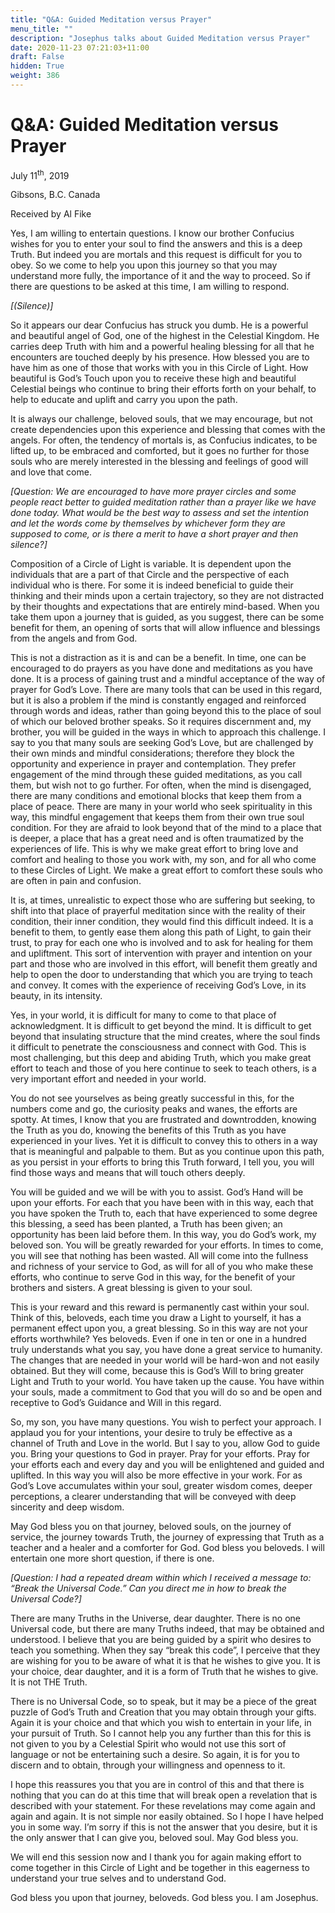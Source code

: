 ```yaml
---
title: "Q&A: Guided Meditation versus Prayer"
menu_title: ""
description: "Josephus talks about Guided Meditation versus Prayer"
date: 2020-11-23 07:21:03+11:00
draft: False
hidden: True
weight: 386
---
```

# Q&A: Guided Meditation versus Prayer

July 11<sup>th</sup>, 2019

Gibsons, B.C. Canada

Received by Al Fike

Yes, I am willing to entertain questions. I know our brother Confucius wishes for you to enter your soul to find the answers and this is a deep Truth. But indeed you are mortals and this request is difficult for you to obey. So we come to help you upon this journey so that you may understand more fully, the importance of it and the way to proceed. So if there are questions to be asked at this time, I am willing to respond.

*[(Silence)]*

So it appears our dear Confucius has struck you dumb. He is a powerful and beautiful angel of God, one of the highest in the Celestial Kingdom. He carries deep Truth with him and a powerful healing blessing for all that he encounters are touched deeply by his presence. How blessed you are to have him as one of those that works with you in this Circle of Light. How beautiful is God’s Touch upon you to receive these high and beautiful Celestial beings who continue to bring their efforts forth on your behalf, to help to educate and uplift and carry you upon the path. 

It is always our challenge, beloved souls, that we may encourage, but not create dependencies upon this experience and blessing that comes with the angels. For often, the tendency of mortals is, as Confucius indicates, to be lifted up, to be embraced and comforted, but it goes no further for those souls who are merely interested in the blessing and feelings of good will and love that come.

*[Question: We are encouraged to have more prayer circles and some people react better to guided meditation rather than a prayer like we have done today. What would be the best way to assess and set the intention and let the words come by themselves by whichever form they are supposed to come, or is there a merit to have a short prayer and then silence?]* 

Composition of a Circle of Light is variable. It is dependent upon the individuals that are a part of that Circle and the perspective of each individual who is there. For some it is indeed beneficial to guide their thinking and their minds upon a certain trajectory, so they are not distracted by their thoughts and expectations that are entirely mind-based. When you take them upon a journey that is guided, as you suggest, there can be some benefit for them, an opening of sorts that will allow influence and blessings from the angels and from God. 

This is not a distraction as it is and can be a benefit. In time, one can be encouraged to do prayers as you have done and meditations as you have done. It is a process of gaining trust and a mindful acceptance of the way of prayer for God’s Love. There are many tools that can be used in this regard, but it is also a problem if the mind is constantly engaged and reinforced through words and ideas, rather than going beyond this to the place of soul of which our beloved brother speaks. So it requires discernment and, my brother, you will be guided in the ways in which to approach this challenge. 
I say to you that many souls are seeking God’s Love, but are challenged by their own minds and mindful considerations; therefore they block the opportunity and experience in prayer and contemplation. They prefer engagement of the mind through these guided meditations, as you call them, but wish not to go further. For often, when the mind is disengaged, there are many conditions and emotional blocks that keep them from a place of peace. There are many in your world who seek spirituality in this way, this mindful engagement that keeps them from their own true soul condition. For they are afraid to look beyond that of the mind to a place that is deeper, a place that has a great need and is often traumatized by the experiences of life. 
This is why we make great effort to bring love and comfort and healing to those you work with, my son, and for all who come to these Circles of Light. We make a great effort to comfort these souls who are often in pain and confusion. 

It is, at times, unrealistic to expect those who are suffering but seeking, to shift into that place of prayerful meditation since with the reality of their condition, their inner condition, they would find this difficult indeed. It is a benefit to them, to gently ease them along this path of Light, to gain their trust, to pray for each one who is involved and to ask for healing for them and upliftment. This sort of intervention with prayer and intention on your part and those who are involved in this effort, will benefit them greatly and help to open the door to understanding that which you are trying to teach and convey. It comes with the experience of receiving God’s Love, in its beauty, in its intensity. 

Yes, in your world, it is difficult for many to come to that place of acknowledgment. It is difficult to get beyond the mind. It is difficult to get beyond that insulating structure that the mind creates, where the soul finds it difficult to penetrate the consciousness  and connect with God. This is most challenging, but this deep and abiding Truth, which you make great effort to teach and those of you here continue to seek to teach others, is a very important effort and needed in your world. 

You do not see yourselves as being greatly successful in this, for the numbers come and go, the curiosity peaks and wanes, the efforts are spotty. At times, I know that you are frustrated and downtrodden, knowing the Truth as you do, knowing the benefits of this Truth as you have experienced in your lives. Yet it is difficult to convey this to others in a way that is meaningful and palpable to them. But as you continue upon this path, as you persist in your efforts to bring this Truth forward, I tell you, you will find those ways and means that will touch others deeply. 

You will be guided and we will be with you to assist. God’s Hand will be upon your efforts. For each that you have been with in this way, each that you have spoken the Truth to, each that have experienced to some degree this blessing, a seed has been planted, a Truth has been given; an opportunity has been laid before them. In this way, you do God’s work, my beloved son. You will be greatly rewarded for your efforts. In times to come, you will see that nothing has been wasted. All will come into the fullness and richness of your service to God, as will for all of you who make these efforts, who continue to serve God in this way, for the benefit of your brothers and sisters. A great blessing is given to your soul. 

This is your reward and this reward is permanently cast within your soul. Think of this, beloveds, each time you draw a Light to yourself, it has a permanent effect upon you, a great blessing. So in this way are not your efforts worthwhile? Yes beloveds. Even if one in ten or one in a hundred truly understands what you say, you have done a great service to humanity. The changes that are needed in your world will be hard-won and not easily obtained. But they will come, because this is God’s Will to bring greater Light and Truth to your world. You have taken up the cause. You have within your souls, made a commitment to God that you will do so and be open and receptive to God’s Guidance and Will in this regard. 

So, my son, you have many questions. You wish to perfect your approach. I applaud you for your intentions, your desire to truly be effective as a channel of Truth and Love in the world. But I say to you, allow God to guide you. Bring your questions to God in prayer. Pray for your efforts. Pray for your efforts each and every day and you will be enlightened and guided and uplifted. In this way you will also be more effective in your work. For as God’s Love accumulates within your soul, greater wisdom comes, deeper perceptions, a clearer understanding that will be conveyed with deep sincerity and deep wisdom. 

May God bless you on that journey, beloved souls, on the journey of service, the journey towards Truth, the journey of expressing that Truth as a teacher and a healer and a comforter for God. God bless you beloveds. I will entertain one more short question, if there is one.

*[Question: I had a repeated dream within which I received a message to: “Break the Universal Code.” Can you direct me in how to break the Universal Code?]*

There are many Truths in the Universe, dear daughter. There is no one Universal code, but there are many Truths indeed, that may be obtained and understood. I believe that you are being guided by a spirit who desires to teach you something. When they say “break this code”, I perceive that they are wishing for you to be aware of what it is that he wishes to give you. It is your choice, dear daughter, and it is a form of Truth that he wishes to give. It is not THE Truth. 

There is no Universal Code, so to speak, but it may be a piece of the great puzzle of God’s Truth and Creation that you may obtain through your gifts. Again it is your choice and that which you wish to entertain in your life, in your pursuit of Truth. So I cannot help you any further than this for this is not given to you by a Celestial Spirit who would not use this sort of language or not be entertaining such a desire. So again, it is for you to discern and to obtain, through your willingness and openness to it. 

I hope this reassures you that you are in control of this and that there is nothing that you can do at this time that will break open a revelation that is described with your statement. For these revelations may come again and again and again. It is not simple nor easily obtained. So I hope I have helped you in some way. I’m sorry if this is not the answer that you desire, but it is the only answer that I can give you, beloved soul. May God bless you. 

We will end this session now and I thank you for again making effort to come together in this Circle of Light and be together in this eagerness to understand your true selves and to understand God. 

God bless you upon that journey, beloveds. God bless you. I am Josephus.